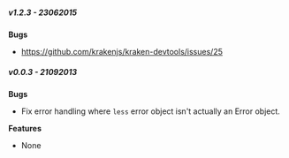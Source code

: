 ##### v1.2.3 - 23062015

**Bugs**
- https://github.com/krakenjs/kraken-devtools/issues/25


##### v0.0.3 - 21092013

**Bugs**
- Fix error handling where `less` error object isn't actually an Error object.

**Features**
- None

